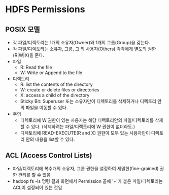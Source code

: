 # HDFS Permissions

## POSIX 모델
* 각 파일/디렉토리는 1개의 소유자(Owner)와 1개의 그룹(Group)을 갖는다.
* 각 파일/디렉토리는 소유자, 그룹, 그 외 사용자(Others) 각각에게 별도의 권한(R|W|X)을 준다.
* 파일
  * R: Read the file
  * W: Write or Append to the file
* 디렉토리
  * R: list the contents of the directory
  * W: create or delete files or directories
  * X: access a child of the directory
  * Sticky Bit: Superuser 또는 소유자만이 디렉토리를 삭제하거나 디렉토리 안의 파일을 이동할 수 있다.
* 주의
  * 디렉토리에 W 권한이 있는 사용자는 해당 디렉토리안의 파일/디렉토리를 삭제할 수 있다. (삭제하려는 파일/디렉토리에 W 권한이 없더라도.)
  * 디렉토리에 READ-EXECUTE(R and X) 권한이 모두 있는 사용자만이 디렉토리 안의 내용을 list할 수 있다.


## ACL (Access Control Lists)
* 파일/디렉토리에 복수개의 소유자, 그룹 권한을 설정하여 세밀한(fine-grained) 권한 관리를 할 수 있음
* hadoop fs -ls 명령 결과 화면에서 Permission 끝에 '+'가 붙은 파일/디렉토리는 ACL이 설정되어 있는 것임

